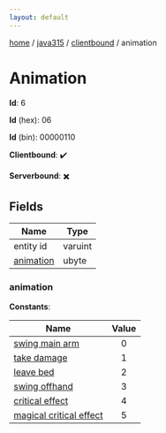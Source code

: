 ```yaml
---
layout: default
---
```


[home](/)  /  [java315](/protocol/java315)  /  [clientbound](/protocol/java315/clientbound)  /  animation

# Animation

**Id**: 6

**Id** (hex): 06

**Id** (bin): 00000110

**Clientbound**: ✔️

**Serverbound**: ✖️

## Fields

Name | Type
---|---
entity id | varuint
[animation](#animation) | ubyte

### animation

**Constants**:

Name | Value
---|:---:
[swing main arm](animation_swing-main-arm) | 0
[take damage](animation_take-damage) | 1
[leave bed](animation_leave-bed) | 2
[swing offhand](animation_swing-offhand) | 3
[critical effect](animation_critical-effect) | 4
[magical critical effect](animation_magical-critical-effect) | 5
